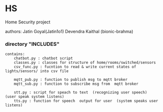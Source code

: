 # HS
Home Security project 

authors:	Jatin Goyal(Jatin1o1)
		Devendra Kaithal (bionic-brahma)
	


### directory "INCLUDES"  

	contains:
		chatbot.py : chatbot script
		classes.py : classes for structure of home/rooms/switched/sensors
		csv_func.py : fucntion to read & write current states of lights/sensors/ into csv file
		
		mqtt_pub.py : function to publish msg to mqtt broker
		mqtt_sub.py : function to subscribe msg from  mqtt broker

		stt.py : script for speach to text  (recognizing user speech) (user speak system listens)
		tts.py : function for speech  output for user  (system speaks user listens)
